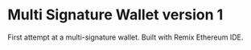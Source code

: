 # Multi Signature Wallet version 1
First attempt at a multi-signature wallet. Built with Remix Ethereum IDE.
